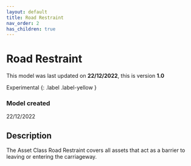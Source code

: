 ```yaml
---
layout: default
title: Road Restraint
nav_order: 2
has_children: true
---
```


# Road Restraint
This model was last updated on **22/12/2022**, this is version **1.0**

Experimental
{: .label .label-yellow }

### Model created
22/12/2022

## Description
The Asset Class Road Restraint covers all assets that act as a barrier to leaving or entering the carriageway.